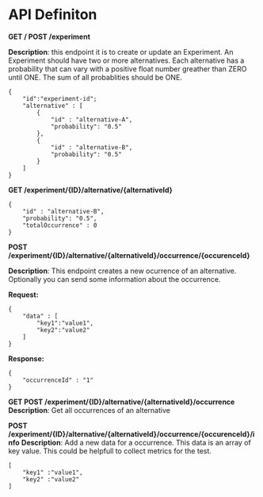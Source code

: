 

API Definiton
=============

**GET / POST /experiment**

**Description**: this endpoint it is to create or update an Experiment. An Experiment should have two or more alternatives. 
Each alternative has a probability that can vary with a positive float number greather than ZERO until ONE. The sum of all probablities should be ONE. 

    {
    	"id":"experiment-id";
    	"alternative" : [
    		{
    			"id" : "alternative-A",
    			"probability": "0.5"
    		},
    		{
    			"id" : "alternative-B",
    			"probability": "0.5"
    		}
    	]
    }

**GET /experiment/{ID}/alternative/{alternativeId}**

    {
    	"id" : "alternative-B",
    	"probability": "0.5",
    	"totalOccurrence" : 0
    }

**POST /experiment/{ID}/alternative/{alternativeId}/occurrence/{occurenceId}**

**Description**: This endpoint creates a new ocurrence of an alternative. Optionally you can send some information about the occurrence.

**Request:**

    {
    	"data" : [
    		"key1":"value1",
    		"key2":"value2"
    	] 
    }

**Response:**

    {
    	"occurrenceId" : "1"
    }

**GET POST /experiment/{ID}/alternative/{alternativeId}/occurrence**
**Description**: Get all occurrences of an alternative

**POST /experiment/{ID}/alternative/{alternativeId}/occurrence/{occurenceId}/info**
**Description**: Add a new data for a occurrence. This data is an array of key value. This could be helpfull to collect metrics for the test.

    [
    	"key1" :"value1",
    	"key2" :"value2"
    ]

